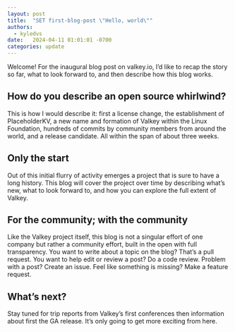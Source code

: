 ```yaml
---
layout: post
title:  "SET first-blog-post \"Hello, world\""
authors: 
  - kyledvs
date:   2024-04-11 01:01:01 -0700
categories: update
---
```


Welcome!
For the inaugural blog post on valkey.io, I’d like to recap the story so far, what to look forward to, and then describe how this blog works.

## How do you describe an open source whirlwind?

This is how I would describe it: first a license change, the establishment of PlaceholderKV, a new name and formation of Valkey within the Linux Foundation, hundreds of commits by community members from around the world, and a release candidate.
All within the span of about three weeks.

## Only the start

Out of this initial flurry of activity emerges a project that is sure to have a long history.
This blog will cover the project over time by describing what’s new, what to look forward to, and how you can explore the full extent of Valkey.

## For the community; with the community

Like the Valkey project itself, this blog is not a singular effort of one company but rather a community effort, built in the open with full transparency.
You want to write about a topic on the blog? That’s a pull request.
You want to help edit or review a post? Do a code review.
Problem with a post? Create an issue.
Feel like something is missing? Make a feature request.

## What’s next?

Stay tuned for trip reports from Valkey’s first conferences then information about first the GA release.
It’s only going to get more exciting from here.
